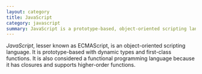 ```yaml
---
layout: category
title: JavaScript
category: javascript
summary: JavaScript is a prototype-based, object-oriented scripting language with dynamic types and first-class functions.
---
```

*JavaScript*, lesser known as ECMAScript, is an object-oriented scripting language. It is prototype-based with dynamic types and first-class functions. It is also considered a functional programming language because it has closures and supports higher-order functions.
